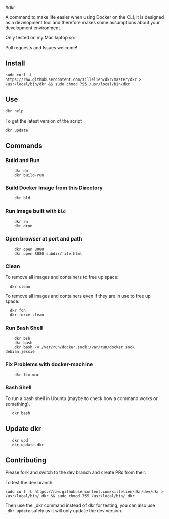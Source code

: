 #dkr

A command to make life easier when using Docker on the CLI, it is designed as a development tool and therefore makes some assumptions about your development environment.

Only tested on my Mac laptop so:

Pull requests and Issues welcome!

## Install
```
sudo curl -L https://raw.githubusercontent.com/sillelien/dkr/master/dkr > /usr/local/bin/dkr && sudo chmod 755 /usr/local/bin/dkr
```

## Use

```bash
dkr help
```

To get the latest version of the script

```bash
dkr update
```

## Commands

### Build and Run

```
    dkr do
    dkr build-run
```

### Build Docker Image from this Directory

```
    dkr bld
```    

### Run Image built with `bld`

```
    dkr rn
    dkr drun
```    
    
### Open browser at port and path
    
```
    dkr open 8080
    dkr open 8080 subdir/file.html
```

### Clean

To remove all images and containers to free up space:

```
  dkr clean
```  


To remove all images and containers even if they are in use to free up space:

```
  dkr fcn
  dkr force-clean
```  

### Run Bash Shell

```
    dkr bsh
    dkr bash
    dkr bash -v /var/run/docker.sock:/var/run/docker.sock debian:jessie
```    


### Fix Problems with docker-machine 

```
    dkr fix-mac
```    

### Bash Shell

To run a bash shell in Ubuntu (maybe to check how a command works or something).

```
   dkr bash
```   

## Update dkr

```
   dkr upd
   dkr update-dkr
```
      
## Contributing

Please fork and switch to the dev branch and create PRs from their.

To test the dev branch:

```
sudo curl -L https://raw.githubusercontent.com/sillelien/dkr/dev/dkr > /usr/local/bin/_dkr && sudo chmod 755 /usr/local/bin/_dkr
```

Then use the _dkr command instead of dkr for testing, you can also use `_dkr update` safely as it will only update the dev version.


